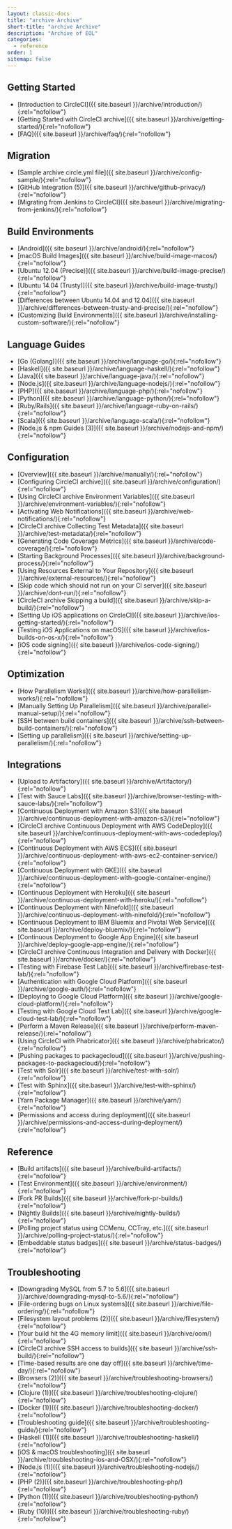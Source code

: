```yaml
---
layout: classic-docs
title: "archive Archive"
short-title: "archive Archive"
description: "Archive of EOL"
categories:
  - reference
order: 1
sitemap: false
---
```

## Getting Started

- [Introduction to CircleCI]({{ site.baseurl }}/archive/introduction/){:rel="nofollow"}
- [Getting Started with CircleCI archive]({{ site.baseurl }}/archive/getting-started/){:rel="nofollow"}
- [FAQ]({{ site.baseurl }}/archive/faq/){:rel="nofollow"}

## Migration

- [Sample archive circle.yml file]({{ site.baseurl }}/archive/config-sample/){:rel="nofollow"}
- [GitHub Integration (5)]({{ site.baseurl }}/archive/github-privacy/){:rel="nofollow"}
- [Migrating from Jenkins to CircleCI]({{ site.baseurl }}/archive/migrating-from-jenkins/){:rel="nofollow"}

## Build Environments

- [Android]({{ site.baseurl }}/archive/android/){:rel="nofollow"}
- [macOS Build Images]({{ site.baseurl }}/archive/build-image-macos/){:rel="nofollow"}
- [Ubuntu 12.04 (Precise)]({{ site.baseurl }}/archive/build-image-precise/){:rel="nofollow"}
- [Ubuntu 14.04 (Trusty)]({{ site.baseurl }}/archive/build-image-trusty/){:rel="nofollow"}
- [Differences between Ubuntu 14.04 and 12.04]({{ site.baseurl }}/archive/differences-between-trusty-and-precise/){:rel="nofollow"}
- [Customizing Build Environments]({{ site.baseurl }}/archive/installing-custom-software/){:rel="nofollow"}

## Language Guides

- [Go (Golang)]({{ site.baseurl }}/archive/language-go/){:rel="nofollow"}
- [Haskell]({{ site.baseurl }}/archive/language-haskell/){:rel="nofollow"}
- [Java]({{ site.baseurl }}/archive/language-java/){:rel="nofollow"}
- [Node.js]({{ site.baseurl }}/archive/language-nodejs/){:rel="nofollow"}
- [PHP]({{ site.baseurl }}/archive/language-php/){:rel="nofollow"}
- [Python]({{ site.baseurl }}/archive/language-python/){:rel="nofollow"}
- [Ruby/Rails]({{ site.baseurl }}/archive/language-ruby-on-rails/){:rel="nofollow"}
- [Scala]({{ site.baseurl }}/archive/language-scala/){:rel="nofollow"}
- [Node.js & npm Guides (3)]({{ site.baseurl }}/archive/nodejs-and-npm/){:rel="nofollow"}

## Configuration

- [Overview]({{ site.baseurl }}/archive/manually/){:rel="nofollow"}
- [Configuring CircleCI archive]({{ site.baseurl }}/archive/configuration/){:rel="nofollow"}
- [Using CircleCI archive Environment Variables]({{ site.baseurl }}/archive/environment-variables/){:rel="nofollow"}
- [Activating Web Notifications]({{ site.baseurl }}/archive/web-notifications/){:rel="nofollow"}
- [CircleCI archive Collecting Test Metadata]({{ site.baseurl }}/archive/test-metadata/){:rel="nofollow"}
- [Generating Code Coverage Metrics]({{ site.baseurl }}/archive/code-coverage/){:rel="nofollow"}
- [Starting Background Processes]({{ site.baseurl }}/archive/background-process/){:rel="nofollow"}
- [Using Resources External to Your Repository]({{ site.baseurl }}/archive/external-resources/){:rel="nofollow"}
- [Skip code which should not run on your CI server]({{ site.baseurl }}/archive/dont-run/){:rel="nofollow"}
- [CircleCI archive Skipping a build]({{ site.baseurl }}/archive/skip-a-build/){:rel="nofollow"}
- [Setting Up iOS applications on CircleCI]({{ site.baseurl }}/archive/ios-getting-started/){:rel="nofollow"}
- [Testing iOS Applications on macOS]({{ site.baseurl }}/archive/ios-builds-on-os-x/){:rel="nofollow"}
- [iOS code signing]({{ site.baseurl }}/archive/ios-code-signing/){:rel="nofollow"}

## Optimization

- [How Parallelism Works]({{ site.baseurl }}/archive/how-parallelism-works/){:rel="nofollow"}
- [Manually Setting Up Parallelism]({{ site.baseurl }}/archive/parallel-manual-setup/){:rel="nofollow"}
- [SSH between build containers]({{ site.baseurl }}/archive/ssh-between-build-containers/){:rel="nofollow"}
- [Setting up parallelism]({{ site.baseurl }}/archive/setting-up-parallelism/){:rel="nofollow"}

## Integrations

- [Upload to Artifactory]({{ site.baseurl }}/archive/Artifactory/){:rel="nofollow"}
- [Test with Sauce Labs]({{ site.baseurl }}/archive/browser-testing-with-sauce-labs/){:rel="nofollow"}
- [Continuous Deployment with Amazon S3]({{ site.baseurl }}/archive/continuous-deployment-with-amazon-s3/){:rel="nofollow"}
- [CircleCI archive Continuous Deployment with AWS CodeDeploy]({{ site.baseurl }}/archive/continuous-deployment-with-aws-codedeploy/){:rel="nofollow"}
- [Continuous Deployment with AWS ECS]({{ site.baseurl }}/archive/continuous-deployment-with-aws-ec2-container-service/){:rel="nofollow"}
- [Continuous Deployment with GKE]({{ site.baseurl }}/archive/continuous-deployment-with-google-container-engine/){:rel="nofollow"}
- [Continuous Deployment with Heroku]({{ site.baseurl }}/archive/continuous-deployment-with-heroku/){:rel="nofollow"}
- [Continuous Deployment with Ninefold]({{ site.baseurl }}/archive/continuous-deployment-with-ninefold/){:rel="nofollow"}
- [Continuous Deployment to IBM Bluemix and Pivotal Web Service]({{ site.baseurl }}/archive/deploy-bluemix/){:rel="nofollow"}
- [Continuous Deployment to Google App Engine]({{ site.baseurl }}/archive/deploy-google-app-engine/){:rel="nofollow"}
- [CircleCI archive Continuous Integration and Delivery with Docker]({{ site.baseurl }}/archive/docker/){:rel="nofollow"}
- [Testing with Firebase Test Lab]({{ site.baseurl }}/archive/firebase-test-lab/){:rel="nofollow"}
- [Authentication with Google Cloud Platform]({{ site.baseurl }}/archive/google-auth/){:rel="nofollow"}
- [Deploying to Google Cloud Platform]({{ site.baseurl }}/archive/google-cloud-platform/){:rel="nofollow"}
- [Testing with Google Cloud Test Lab]({{ site.baseurl }}/archive/google-cloud-test-lab/){:rel="nofollow"}
- [Perform a Maven Release]({{ site.baseurl }}/archive/perform-maven-release/){:rel="nofollow"}
- [Using CircleCI with Phabricator]({{ site.baseurl }}/archive/phabricator/){:rel="nofollow"}
- [Pushing packages to packagecloud]({{ site.baseurl }}/archive/pushing-packages-to-packagecloud/){:rel="nofollow"}
- [Test with Solr]({{ site.baseurl }}/archive/test-with-solr/){:rel="nofollow"}
- [Test with Sphinx]({{ site.baseurl }}/archive/test-with-sphinx/){:rel="nofollow"}
- [Yarn Package Manager]({{ site.baseurl }}/archive/yarn/){:rel="nofollow"}
- [Permissions and access during deployment]({{ site.baseurl }}/archive/permissions-and-access-during-deployment/){:rel="nofollow"}

## Reference

- [Build artifacts]({{ site.baseurl }}/archive/build-artifacts/){:rel="nofollow"}
- [Test Environment]({{ site.baseurl }}/archive/environment/){:rel="nofollow"}
- [Fork PR Builds]({{ site.baseurl }}/archive/fork-pr-builds/){:rel="nofollow"}
- [Nightly Builds]({{ site.baseurl }}/archive/nightly-builds/){:rel="nofollow"}
- [Polling project status using CCMenu, CCTray, etc.]({{ site.baseurl }}/archive/polling-project-status/){:rel="nofollow"}
- [Embeddable status badges]({{ site.baseurl }}/archive/status-badges/){:rel="nofollow"}

## Troubleshooting

- [Downgrading MySQL from 5.7 to 5.6]({{ site.baseurl }}/archive/downgrading-mysql-to-5.6/){:rel="nofollow"}
- [File-ordering bugs on Linux systems]({{ site.baseurl }}/archive/file-ordering/){:rel="nofollow"}
- [Filesystem layout problems (2)]({{ site.baseurl }}/archive/filesystem/){:rel="nofollow"}
- [Your build hit the 4G memory limit]({{ site.baseurl }}/archive/oom/){:rel="nofollow"}
- [CircleCI archive SSH access to builds]({{ site.baseurl }}/archive/ssh-build/){:rel="nofollow"}
- [Time-based results are one day off]({{ site.baseurl }}/archive/time-day/){:rel="nofollow"}
- [Browsers (2)]({{ site.baseurl }}/archive/troubleshooting-browsers/){:rel="nofollow"}
- [Clojure (1)]({{ site.baseurl }}/archive/troubleshooting-clojure/){:rel="nofollow"}
- [Docker (1)]({{ site.baseurl }}/archive/troubleshooting-docker/){:rel="nofollow"}
- [Troubleshooting guide]({{ site.baseurl }}/archive/troubleshooting-guide/){:rel="nofollow"}
- [Haskell (1)]({{ site.baseurl }}/archive/troubleshooting-haskell/){:rel="nofollow"}
- [iOS & macOS troubleshooting]({{ site.baseurl }}/archive/troubleshooting-ios-and-OSX/){:rel="nofollow"}
- [Node.js (1)]({{ site.baseurl }}/archive/troubleshooting-nodejs/){:rel="nofollow"}
- [PHP (2)]({{ site.baseurl }}/archive/troubleshooting-php/){:rel="nofollow"}
- [Python (1)]({{ site.baseurl }}/archive/troubleshooting-python/){:rel="nofollow"}
- [Ruby (10)]({{ site.baseurl }}/archive/troubleshooting-ruby/){:rel="nofollow"}